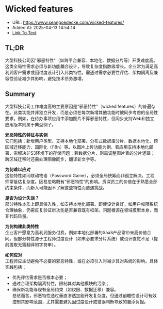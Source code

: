 # Wicked features
- URL: https://www.seangoedecke.com/wicked-features/
- Added At: 2025-04-13 14:54:14
- [Link To Text](2025-04-13-wicked-features_raw.md)

## TL;DR


大型科技公司因"邪恶特性"（如跨平台兼容、本地化、数据分片等）开发难度高。这类全局性需求必须与新功能耦合设计，导致复杂度指数级增长。企业常为满足高利润客户需求或因过度设计引入此类特性。需通过需求必要性评估、架构隔离及兼容性验证减少其影响，避免技术债务激增。

## Summary


大型科技公司工作难度高的主要原因是“邪恶特性”（wicked features）的普遍存在。此类功能并非独立开发，而是必须在每次新增其他功能时被同步考虑的全局性要求。例如，在待办事项应用中添加图片不算邪恶特性，但同步支持Web和独立应用版本则属于典型例子。

**邪恶特性的特征与实例**  
它们包括：新增用户类型、支持本地化部署、分布式数据库分片、数据本地化、跨区域迁移能力、国际化（I18n）等。以图片上传功能为例，若应用支持本地化部署，需解决非S3环境下的存储问题；若数据分片，则需调整图片表的分片逻辑；跨区域迁移时还需处理图像同步，翻译新文字等。

**为何难以应对**  
这些特性如同联动物语（Password Game），必须全局统筹而非孤立解决。工程师常低估复杂度，因易忽略既有“邪恶特性”的影响。资深员工的价值在于熟悉全部约束条件，而新人可能因不了解这些特性而遭遇挑战。

**是否为设计失误？**  
部分特性本质上即具侵入性，如支持本地化部署。即使设计良好，如用户权限系统合理抽象，仍需反复验证新功能是否兼容既有框架。问题根源在领域模型本身，而非代码质量。

**为何构建此类特性**  
企业客户愿意为高利润服务付费，例如本地化部署的SaaS产品常带来高价值合同。但部分特性源于工程师过度设计（如未必要求分片系统）或设计直觉不足（提前提取无需翻译的字符串）。

**如何应对**  
工程师应主动避免不必要的邪恶特性，或在必须引入时减少其对系统的影响。具体实践包括：  
- 优先评估需求是否根本必要；  
- 通过合理架构隔离特性，限制其对其他模块的污染；  
- 确保新功能与现有全局约束（如权限、数据迁移）兼容。  
总结而言，邪恶特性通过垂直渗透加剧开发复杂度，但通过前瞻性设计可有效控制其影响范围，尤其需要避免因过度设计或错误判断导致的自添负担。
